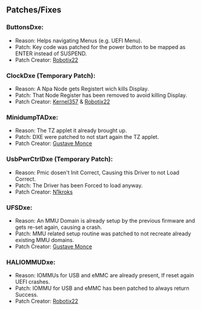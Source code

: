 ## Patches/Fixes

### ButtonsDxe:

- Reason: Helps navigating Menus (e.g. UEFI Menu).
- Patch: Key code was patched for the power button to be mapped as ENTER instead of SUSPEND.
- Patch Creator: [Robotix22](https://github.com/Robotix22)

### ClockDxe (Temporary Patch):

- Reason: A Npa Node gets Registert wich kills Display.
- Patch: That Node Register has been removed to avoid killing Display.
- Patch Creator: [Kernel357](https://github.com/Kernel357) & [Robotix22](https://github.com/Robotix22)

### MinidumpTADxe:

- Reason: The TZ applet it already brought up.
- Patch: DXE were patched to not start again the TZ applet.
- Patch Creator: [Gustave Monce](https://github.com/gus33000)

### UsbPwrCtrlDxe (Temporary Patch):

- Reason: Pmic dosen't Init Correct, Causing this Driver to not Load Correct.
- Patch: The Driver has been Forced to load anyway.
- Patch Creator: [N1kroks](https://github.com/N1kroks)

### UFSDxe:

- Reason: An MMU Domain is already setup by the previous firmware and gets re-set again, causing a crash.
- Patch: MMU related setup routine was patched to not recreate already existing MMU domains.
- Patch Creator: [Gustave Monce](https://github.com/gus33000)

### HALIOMMUDxe:

- Reason: IOMMUs for USB and eMMC are already present, If reset again UEFI crashes.
- Patch: IOMMU for USB and eMMC has been patched to always return Success.
- Patch Creator: [Robotix22](https://github.com/Robotix22)

